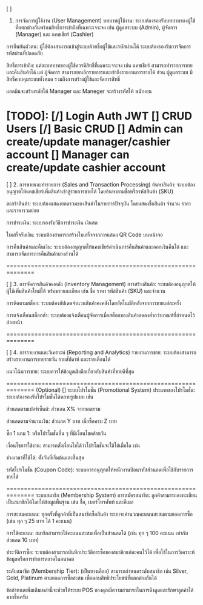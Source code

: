 
[ ]
1. การจัดการผู้ใช้งาน (User Management)
บทบาทผู้ใช้งาน: ระบบต้องรองรับบทบาทของผู้ใช้ที่แตกต่างกันพร้อมสิทธิ์การเข้าถึงที่เฉพาะเจาะจง เช่น ผู้ดูแลระบบ (Admin), ผู้จัดการ (Manager) และ แคชเชียร์ (Cashier)



การยืนยันตัวตน: ผู้ใช้ต้องสามารถเข้าสู่ระบบด้วยชื่อผู้ใช้และรหัสผ่านได้ ระบบต้องรองรับการจัดการรหัสผ่านที่ปลอดภัย

สิทธิ์การเข้าถึง: แต่ละบทบาทของผู้ใช้ควรมีสิทธิ์ที่เฉพาะเจาะจง เช่น แคชเชียร์ สามารถทำรายการขายและคืนสินค้าได้ แต่ ผู้จัดการ สามารถยกเลิกรายการและเข้าถึงรายงานการขายได้ ส่วน ผู้ดูแลระบบ มีสิทธิ์ควบคุมระบบทั้งหมด รวมถึงการสร้างผู้ใช้และจัดการสิทธิ์

แอดมินจะสร้างรหัสให้ Manager และ Maneger จะสร้างรหัสให้ พนักงาน

[TODO]:
[/] Login Auth JWT
[] CRUD Users
    [/] Basic CRUD
    [] Admin can create/update manager/cashier account
    [] Manager can create/update cashier account
==============================================================

[ ]
2. การขายและทำรายการ (Sales and Transaction Processing)
ค้นหาสินค้า: ระบบต้องอนุญาตให้แคชเชียร์เพิ่มสินค้าเข้าสู่รายการขายได้ โดยค้นหาตามชื่อหรือรหัสสินค้า (SKU)

ตะกร้าสินค้า: ระบบต้องแสดงยอดรวมของสินค้าในรายการปัจจุบัน โดยแสดงชื่อสินค้า จำนวน ราคา และราคารวมย่อย

การชำระเงิน: ระบบรองรับวิธีการชำระเงิน เงินสด

ใบเสร็จรับเงิน: ระบบต้องสามารถสร้างใบเสร็จจากการแสดง QR Code บนหน้าจอ

การคืนสินค้าและคืนเงิน: ระบบต้องอนุญาตให้แคชเชียร์ดำเนินการคืนสินค้าและออกเงินคืนได้ และสามารถจัดการการคืนสินค้าบางส่วนได้

==============================================================

[ ]
3. การจัดการสินค้าคงคลัง (Inventory Management)
การสร้างสินค้า: ระบบต้องอนุญาตให้ผู้ใช้เพิ่มสินค้าใหม่ได้ พร้อมรายละเอียด เช่น ชื่อ ราคา รหัสสินค้า (SKU) และจำนวน

การติดตามสต็อก: ระบบต้องอัปเดตจำนวนสินค้าคงคลังโดยอัตโนมัติหลังจากการขายแต่ละครั้ง

การแจ้งเตือนสต็อกต่ำ: ระบบต้องแจ้งเตือนผู้จัดการเมื่อสต็อกของสินค้าลดลงต่ำกว่าเกณฑ์ที่กำหนดไว้ล่วงหน้า

==============================================================

[ ]
4. การรายงานและวิเคราะห์ (Reporting and Analytics)
รายงานการขาย: ระบบต้องสามารถสร้างรายงานการขายรายวัน รายสัปดาห์ และรายเดือนได้

แนวโน้มการขาย: ระบบควรให้ข้อมูลเชิงลึกเกี่ยวกับสินค้าที่ขายดีที่สุด



==============================================================
(Optional)
[]
ระบบโปรโมชั่น (Promotional System)
ประเภทของโปรโมชั่น: ระบบต้องรองรับโปรโมชั่นได้หลายรูปแบบ เช่น

ส่วนลดตามเปอร์เซ็นต์: ส่วนลด X% จากยอดรวม

ส่วนลดตามจำนวนเงิน: ส่วนลด Y บาท เมื่อซื้อครบ Z บาท

ซื้อ 1 แถม 1: หรือโปรโมชั่นอื่น ๆ ที่มีเงื่อนไขคล้ายกัน

เงื่อนไขการใช้งาน: สามารถตั้งเงื่อนไขได้ว่าโปรโมชั่นจะใช้ได้เมื่อใด เช่น

ช่วงเวลาที่ใช้ได้: ตั้งวันที่เริ่มต้นและสิ้นสุด


รหัสโปรโมชั่น (Coupon Code): ระบบควรอนุญาตให้พนักงานป้อนรหัสส่วนลดเพื่อใช้กับรายการขายได้

==============================================================
ระบบสมาชิก (Membership System)
การสมัครสมาชิก: ลูกค้าสามารถลงทะเบียนเป็นสมาชิกได้โดยให้ข้อมูลพื้นฐาน เช่น ชื่อ, เบอร์โทรศัพท์ และอีเมล

การสะสมคะแนน: ทุกครั้งที่ลูกค้าที่เป็นสมาชิกซื้อสินค้า ระบบจะคำนวณคะแนนสะสมตามยอดการซื้อ (เช่น ทุก ๆ 25 บาท ได้ 1 คะแนน)

การใช้คะแนน: สมาชิกสามารถใช้คะแนนสะสมเพื่อเป็นส่วนลดได้ (เช่น ทุก ๆ 100 คะแนน เท่ากับส่วนลด 10 บาท)

ประวัติการซื้อ: ระบบต้องสามารถบันทึกประวัติการซื้อของสมาชิกแต่ละคนไว้ได้ เพื่อใช้ในการวิเคราะห์ข้อมูลหรือการทำการตลาดในอนาคต

ระดับสมาชิก (Membership Tier): (เป็นทางเลือก) สามารถกำหนดระดับสมาชิก เช่น Silver, Gold, Platinum ตามยอดการซื้อสะสม เพื่อมอบสิทธิประโยชน์ที่แตกต่างกันได้

ข้อกำหนดเพิ่มเติมเหล่านี้จะช่วยให้ระบบ POS ของคุณมีความสามารถในการดึงดูดและรักษาลูกค้าได้มากขึ้นครับ